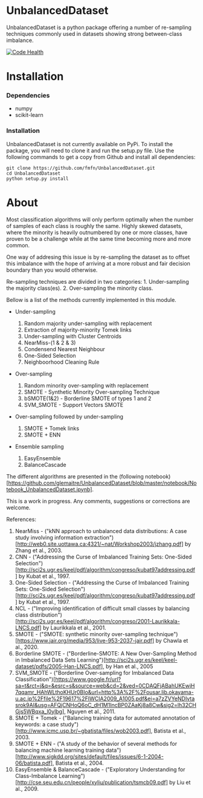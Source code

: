 UnbalancedDataset
=================

UnbalancedDataset is a python package offering a number of re-sampling techniques commonly used in datasets showing strong between-class imbalance.

[![Code Health](https://landscape.io/github/fmfn/UnbalancedDataset/master/landscape.svg?style=flat)](https://landscape.io/github/fmfn/UnbalancedDataset/master)

Installation
============

### Dependencies

* numpy
* scikit-learn

### Installation

UnbalancedDataset is not currently available on PyPi. To install the package, you will need to clone it and run the
setup.py file. Use the following commands to get a copy from Github and install all dependencies:

    git clone https://github.com/fmfn/UnbalancedDataset.git
    cd UnbalancedDataset
    python setup.py install

About
=====

Most classification algorithms will only perform optimally when the number of samples of each class is roughly the same. Highly skewed datasets, where the minority is heavily outnumbered by one or more classes, have proven to be a challenge while at the same time becoming more and more common.

One way of addresing this issue is by re-sampling the dataset as to offset this imbalance with the hope of arriving at a more robust and fair decision boundary than you would otherwise.

Re-sampling techniques are divided in two categories:
    1. Under-sampling the majority class(es).
    2. Over-sampling the minority class.
    
Bellow is a list of the methods currently implemented in this module.

* Under-sampling
    1. Random majority under-sampling with replacement
    2. Extraction of majority-minority Tomek links
    3. Under-sampling with Cluster Centroids
    4. NearMiss-(1 & 2 & 3)
    5. Condensend Nearest Neighbour
    6. One-Sided Selection
    7. Neighboorhood Cleaning Rule

* Over-sampling
    1. Random minority over-sampling with replacement
    2. SMOTE - Synthetic Minority Over-sampling Technique
    3. bSMOTE(1&2) - Borderline SMOTE of types 1 and 2
    4. SVM_SMOTE - Support Vectors SMOTE

* Over-sampling followed by under-sampling
    1. SMOTE + Tomek links
    2. SMOTE + ENN

* Ensemble sampling
    1. EasyEnsemble
    2. BalanceCascade

The different algorithms are presented in the (following notebook)[https://github.com/glemaitre/UnbalancedDataset/blob/master/notebook/Notebook_UnbalancedDataset.ipynb].

This is a work in progress. Any comments, suggestions or corrections are welcome.

References:

1. NearMiss - ("kNN approach to unbalanced data distributions: A case study involving information extraction")[http://web0.site.uottawa.ca:4321/~nat/Workshop2003/jzhang.pdf] by Zhang et al., 2003.
1. CNN - ("Addressing the Curse of Imbalanced Training Sets: One-Sided Selection")[http://sci2s.ugr.es/keel/pdf/algorithm/congreso/kubat97addressing.pdf] by Kubat et al., 1997.
1. One-Sided Selection - ("Addressing the Curse of Imbalanced Training Sets: One-Sided Selection")[http://sci2s.ugr.es/keel/pdf/algorithm/congreso/kubat97addressing.pdf] by Kubat et al., 1997.
1. NCL - ("Improving identification of difficult small classes by balancing class distribution")[http://sci2s.ugr.es/keel/pdf/algorithm/congreso/2001-Laurikkala-LNCS.pdf] by Laurikkala et al., 2001.
1. SMOTE - ("SMOTE: synthetic minority over-sampling technique")[https://www.jair.org/media/953/live-953-2037-jair.pdf] by Chawla et al., 2020.
1. Borderline SMOTE -  ("Borderline-SMOTE: A New Over-Sampling Method in Imbalanced Data Sets Learning")[http://sci2s.ugr.es/keel/keel-dataset/pdfs/2005-Han-LNCS.pdf], by Han et al., 2005
1. SVM_SMOTE - ("Borderline Over-sampling for Imbalanced Data Classification")[https://www.google.fr/url?sa=t&rct=j&q=&esrc=s&source=web&cd=2&ved=0CDAQFjABahUKEwjH7qqamr_HAhWLthoKHUr0BIo&url=http%3A%2F%2Fousar.lib.okayama-u.ac.jp%2Ffile%2F19617%2FIWCIA2009_A1005.pdf&ei=a7zZVYeNDIvtasrok9AI&usg=AFQjCNHoQ6oC_dH1M1IncBP0ZAaKj8a8Cw&sig2=lh32CHGjs5WBqxa_l0ylbg], Nguyen et al., 2011.
1. SMOTE + Tomek - ("Balancing training data for automated annotation of keywords: a case study")[http://www.icmc.usp.br/~gbatista/files/wob2003.pdf], Batista et al., 2003.
1. SMOTE + ENN - ("A study of the behavior of several methods for balancing machine learning training data")[http://www.sigkdd.org/sites/default/files/issues/6-1-2004-06/batista.pdf], Batista et al., 2004.
1. EasyEnsemble & BalanceCascade - ("Exploratory Understanding for Class-Imbalance Learning")[http://cse.seu.edu.cn/people/xyliu/publication/tsmcb09.pdf] by Liu et al., 2009.
